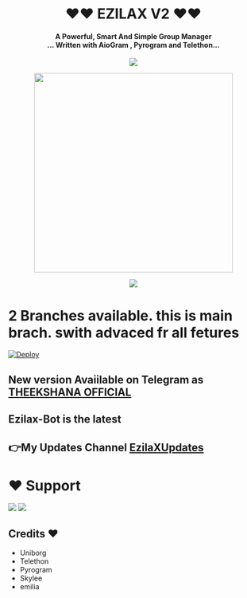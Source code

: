 <h1 align="center"><b> ❤️❤️  EZILAX V2 ❤️❤️</b></h1>

<h4 align="center">A Powerful, Smart And Simple Group Manager <br> ... Written with AioGram , Pyrogram and Telethon...</h4>
<p align='center'>
  <a href="https://www.python.org/" alt="made-with-python"> <img src="https://img.shields.io/badge/Made%20with-Python-1f425f.svg?style=flat-square&logo=python&color=blue" /> </a>
  <p align="center"><a href="https://t.me/Ezila_Updates"><img src="https://telegra.ph/file/0316ea3d18fcd52a03194.jpg" width="400"></a></p>
<p align="center">
  <a href="https://github.com/imtheekshana126/graphs/commit-activity" alt="Maintenance"> <img src="https://img.shields.io/badge/Maintained%3F-yes-green.svg?style=flat-square" /> </a>
</p>



# 2 Branches available. this is main brach. swith advaced fr all fetures

[![Deploy](https://www.herokucdn.com/deploy/button.svg)](https://heroku.com/deploy?template=https://github.com/ImTheekshana126/EzilaX)

## New version Avaiilable on Telegram as [THEEKSHANA OFFICIAL](https://t.me/theekshana_official)
## Ezilax-Bot is the latest

## 👉My Updates Channel [EzilaXUpdates](https://t.me/Ezila_Updates)

# ❤️ Support
<a href="https://t.me/Ezila_Support"><img src="https://img.shields.io/badge/Join-Telegram%20Channel-red.svg?logo=Telegram"></a>
<a href="https://t.me/Ezila_Updates"><img src="https://img.shields.io/badge/Join-Telegram%20Group-blue.svg?logo=telegram"></a>

## Credits ❤️

 - Uniborg
 - Telethon
 - Pyrogram
 - Skylee
 - emilia

